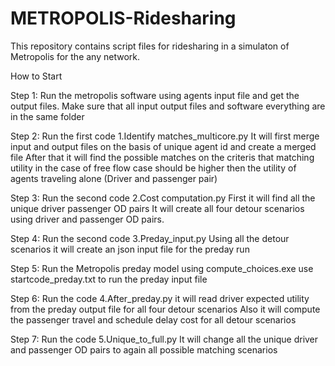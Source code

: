 # METROPOLIS-Ridesharing

This repository contains script files for ridesharing in a simulaton of Metropolis for the any network.

How to Start

Step 1:
  Run the metropolis software using agents input file and get the output files.
  Make sure that all input output files and software everything are in the same folder

Step 2:
  Run the first code 1.Identify matches_multicore.py 
  It will first merge input and output files on the basis of unique agent id and create a merged file
  After that it will find the possible matches on the criteris that matching utility in the case of free flow case should be higher then the utility of agents traveling alone (Driver and passenger pair)
  
Step 3:
  Run the second code 2.Cost computation.py 
  First it will find all the unique driver passenger OD pairs
  It will create all four detour scenarios using driver and passenger OD pairs.
  
Step 4:
  Run the second code 3.Preday_input.py 
  Using all the detour scenarios it will create an json input file for the preday run

Step 5:
  Run the Metropolis preday model using compute_choices.exe
  use startcode_preday.txt to run the preday input file

Step 6:
  Run the code 4.After_preday.py
  it will read driver expected utility from the preday output file for all four detour scenarios
  Also it will compute the passenger travel and schedule delay cost for all detour scenarios
  
Step 7:
   Run the code 5.Unique_to_full.py
   It will change all the unique driver and passenger OD pairs to again all possible matching scenarios
